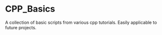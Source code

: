 # CPP_Basics
A collection of basic scripts from various cpp tutorials. Easily applicable to future projects.
